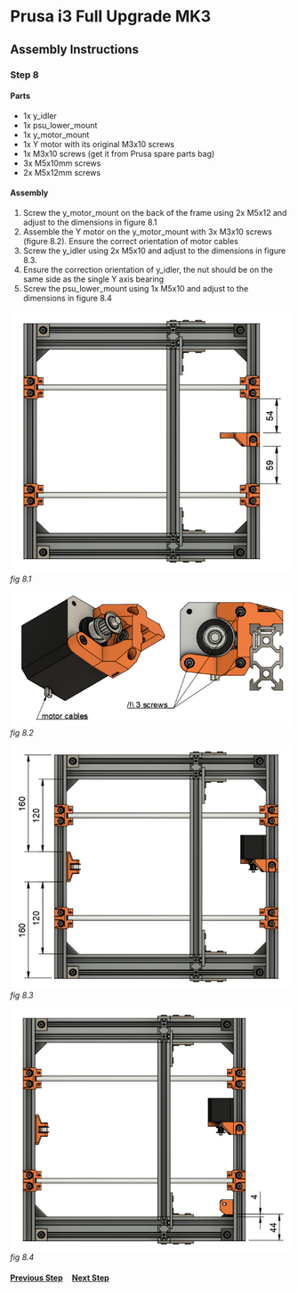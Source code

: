 # Prusa i3 Full Upgrade MK3

## Assembly Instructions

### Step 8

#### Parts  

* 1x y_idler
* 1x psu_lower_mount
* 1x y_motor_mount
* 1x Y motor with its original M3x10 screws
* 1x M3x10 screws (get it from Prusa spare parts bag)
* 3x M5x10mm screws
* 2x M5x12mm screws

#### Assembly

1. Screw the y_motor_mount on the back of the frame using 2x M5x12 and adjust to the dimensions in figure 8.1
1. Assemble the Y motor on the y_motor_mount with 3x M3x10 screws (figure 8.2). Ensure the correct orientation of motor cables
1. Screw the y_idler using 2x M5x10 and adjust to the dimensions in figure 8.3.
1. Ensure the correction orientation of y_idler, the nut should be on the same side as the single Y axis bearing
1. Screw the psu_lower_mount using 1x M5x10 and adjust to the dimensions in figure 8.4


![](img/fig8.1.jpg)\
*fig 8.1*

![](img/fig8.2.jpg)\
*fig 8.2*

![](img/fig8.3.jpg)\
*fig 8.3*

![](img/fig8.4.jpg)\
*fig 8.4*

#### [Previous Step](step07.md) &nbsp;&nbsp;&nbsp; [Next Step](step09.md)
